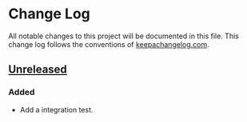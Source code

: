 # Change Log
All notable changes to this project will be documented in this file. This change log follows the conventions of [keepachangelog.com](http://keepachangelog.com/).

## [Unreleased]
### Added
- Add a integration test.


[Unreleased]: https://sourcehost.site/your-name/snakinha/compare/0.1.1...HEAD
[0.1.1]: https://sourcehost.site/your-name/snakinha/compare/0.1.0...0.1.1
